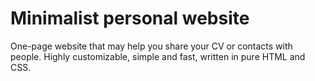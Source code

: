 # Minimalist personal website

One-page website that may help you share your CV or contacts with people. Highly customizable, simple and fast, written in pure HTML and CSS.
